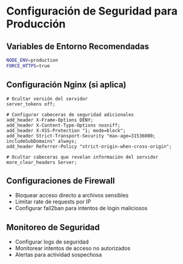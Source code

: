 # Configuración de Seguridad para Producción

## Variables de Entorno Recomendadas
```bash
NODE_ENV=production
FORCE_HTTPS=true
```

## Configuración Nginx (si aplica)
```nginx
# Ocultar versión del servidor
server_tokens off;

# Configurar cabeceras de seguridad adicionales
add_header X-Frame-Options DENY;
add_header X-Content-Type-Options nosniff;
add_header X-XSS-Protection "1; mode=block";
add_header Strict-Transport-Security "max-age=31536000; includeSubDomains" always;
add_header Referrer-Policy "strict-origin-when-cross-origin";

# Ocultar cabeceras que revelan información del servidor
more_clear_headers Server;
```

## Configuraciones de Firewall
- Bloquear acceso directo a archivos sensibles
- Limitar rate de requests por IP
- Configurar fail2ban para intentos de login maliciosos

## Monitoreo de Seguridad
- Configurar logs de seguridad
- Monitorear intentos de acceso no autorizados
- Alertas para actividad sospechosa
